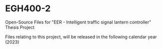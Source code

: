 # EGH400-2
Open-Source Files for "EER - Intelligent traffic signal lantern controller" Thesis Project 


Files relating to this project, will be released in the following calendar year (2023)
